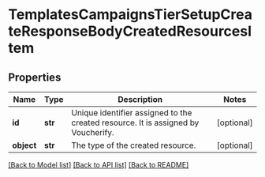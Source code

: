 # TemplatesCampaignsTierSetupCreateResponseBodyCreatedResourcesItem


## Properties

Name | Type | Description | Notes
------------ | ------------- | ------------- | -------------
**id** | **str** | Unique identifier assigned to the created resource. It is assigned by Voucherify. | [optional] 
**object** | **str** | The type of the created resource. | [optional] 

[[Back to Model list]](../README.md#documentation-for-models) [[Back to API list]](../README.md#documentation-for-api-endpoints) [[Back to README]](../README.md)


